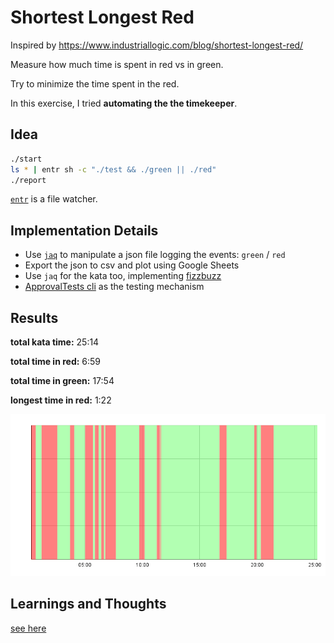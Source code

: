 # Shortest Longest Red

Inspired by https://www.industriallogic.com/blog/shortest-longest-red/

Measure how much time is spent in red vs in green.

Try to minimize the time spent in the red.

In this exercise, I tried **automating the the timekeeper**.

## Idea

```sh
./start
ls * | entr sh -c "./test && ./green || ./red"
./report
```

[`entr`](https://github.com/eradman/entr) is a file watcher.

## Implementation Details

- Use [`jaq`](https://github.com/01mf02/jaq) to manipulate a json file logging the events: `green` / `red`
- Export the json to csv and plot using Google Sheets
- Use `jaq` for the kata too, implementing [fizzbuzz](https://sammancoaching.org/kata_descriptions/fizzbuzz.html)
- [ApprovalTests cli](https://github.com/approvals/ApprovalTests.Python#example-using-cli) as the testing mechanism

## Results

**total kata time:** 25:14

**total time in red:** 6:59

**total time in green:** 17:54

**longest time in red:** 1:22

![timeline chart](./chart.png)

## Learnings and Thoughts

[see here](./thoughts.md)
